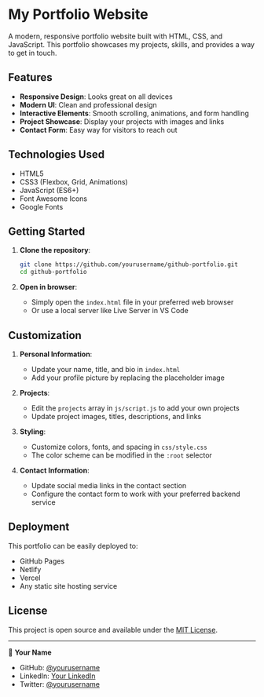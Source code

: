 # My Portfolio Website

A modern, responsive portfolio website built with HTML, CSS, and JavaScript. This portfolio showcases my projects, skills, and provides a way to get in touch.

## Features

- **Responsive Design**: Looks great on all devices
- **Modern UI**: Clean and professional design
- **Interactive Elements**: Smooth scrolling, animations, and form handling
- **Project Showcase**: Display your projects with images and links
- **Contact Form**: Easy way for visitors to reach out

## Technologies Used

- HTML5
- CSS3 (Flexbox, Grid, Animations)
- JavaScript (ES6+)
- Font Awesome Icons
- Google Fonts

## Getting Started

1. **Clone the repository**:
   ```bash
   git clone https://github.com/yourusername/github-portfolio.git
   cd github-portfolio
   ```

2. **Open in browser**:
   - Simply open the `index.html` file in your preferred web browser
   - Or use a local server like Live Server in VS Code

## Customization

1. **Personal Information**:
   - Update your name, title, and bio in `index.html`
   - Add your profile picture by replacing the placeholder image

2. **Projects**:
   - Edit the `projects` array in `js/script.js` to add your own projects
   - Update project images, titles, descriptions, and links

3. **Styling**:
   - Customize colors, fonts, and spacing in `css/style.css`
   - The color scheme can be modified in the `:root` selector

4. **Contact Information**:
   - Update social media links in the contact section
   - Configure the contact form to work with your preferred backend service

## Deployment

This portfolio can be easily deployed to:
- GitHub Pages
- Netlify
- Vercel
- Any static site hosting service

## License

This project is open source and available under the [MIT License](LICENSE).

---

👤 **Your Name**
- GitHub: [@yourusername](https://github.com/yourusername)
- LinkedIn: [Your LinkedIn](https://linkedin.com/in/yourusername)
- Twitter: [@yourusername](https://twitter.com/yourusername)
